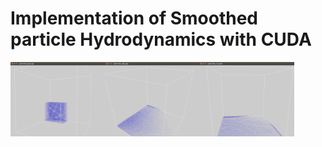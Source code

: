# Implementation of Smoothed particle Hydrodynamics with CUDA

<img align="left" src="Images/SPH_001.png" width="30%"/> 
<img align="left" src="Images/SPH_002.png" width="30%"/> 
<img align="left" src="Images/SPH_003.png" width="30%"/> 
<!-- ![SPH](Images/SPH_001.png)![SPH](Images/SPH_002.png)![SPH](Images/SPH_003.png) -->
